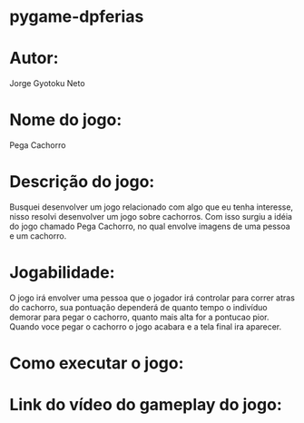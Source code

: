 # pygame-dpferias

# Autor:
Jorge Gyotoku Neto

# Nome do jogo:
Pega Cachorro

# Descrição do jogo:
Busquei desenvolver um jogo relacionado com algo que eu tenha interesse, nisso resolvi desenvolver um jogo sobre cachorros. Com isso surgiu a idéia do jogo chamado Pega Cachorro, no qual envolve imagens de uma pessoa e um cachorro.

# Jogabilidade:
O jogo irá envolver uma pessoa que o jogador irá controlar para correr atras do cachorro, sua pontuação dependerá de quanto tempo o indivíduo demorar para pegar o cachorro, quanto mais alta for a pontucao pior. Quando voce pegar o cachorro o jogo acabara e a tela final ira aparecer.

# Como executar o jogo:

# Link do vídeo do gameplay do jogo:
